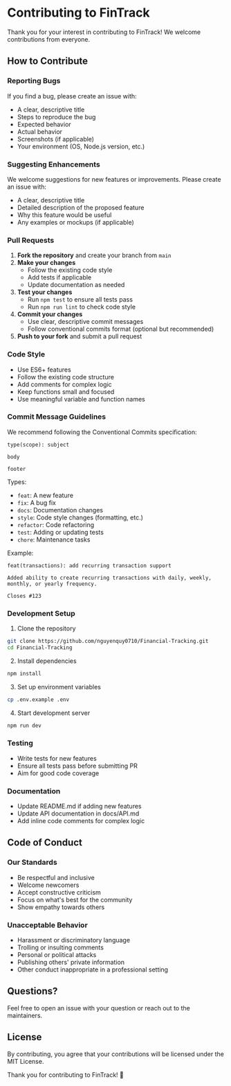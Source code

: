 # Contributing to FinTrack

Thank you for your interest in contributing to FinTrack! We welcome contributions from everyone.

## How to Contribute

### Reporting Bugs

If you find a bug, please create an issue with:
- A clear, descriptive title
- Steps to reproduce the bug
- Expected behavior
- Actual behavior
- Screenshots (if applicable)
- Your environment (OS, Node.js version, etc.)

### Suggesting Enhancements

We welcome suggestions for new features or improvements. Please create an issue with:
- A clear, descriptive title
- Detailed description of the proposed feature
- Why this feature would be useful
- Any examples or mockups (if applicable)

### Pull Requests

1. **Fork the repository** and create your branch from `main`
2. **Make your changes**
   - Follow the existing code style
   - Add tests if applicable
   - Update documentation as needed
3. **Test your changes**
   - Run `npm test` to ensure all tests pass
   - Run `npm run lint` to check code style
4. **Commit your changes**
   - Use clear, descriptive commit messages
   - Follow conventional commits format (optional but recommended)
5. **Push to your fork** and submit a pull request

### Code Style

- Use ES6+ features
- Follow the existing code structure
- Add comments for complex logic
- Keep functions small and focused
- Use meaningful variable and function names

### Commit Message Guidelines

We recommend following the Conventional Commits specification:

```
type(scope): subject

body

footer
```

Types:
- `feat`: A new feature
- `fix`: A bug fix
- `docs`: Documentation changes
- `style`: Code style changes (formatting, etc.)
- `refactor`: Code refactoring
- `test`: Adding or updating tests
- `chore`: Maintenance tasks

Example:
```
feat(transactions): add recurring transaction support

Added ability to create recurring transactions with daily, weekly,
monthly, or yearly frequency.

Closes #123
```

### Development Setup

1. Clone the repository
```bash
git clone https://github.com/nguyenquy0710/Financial-Tracking.git
cd Financial-Tracking
```

2. Install dependencies
```bash
npm install
```

3. Set up environment variables
```bash
cp .env.example .env
```

4. Start development server
```bash
npm run dev
```

### Testing

- Write tests for new features
- Ensure all tests pass before submitting PR
- Aim for good code coverage

### Documentation

- Update README.md if adding new features
- Update API documentation in docs/API.md
- Add inline code comments for complex logic

## Code of Conduct

### Our Standards

- Be respectful and inclusive
- Welcome newcomers
- Accept constructive criticism
- Focus on what's best for the community
- Show empathy towards others

### Unacceptable Behavior

- Harassment or discriminatory language
- Trolling or insulting comments
- Personal or political attacks
- Publishing others' private information
- Other conduct inappropriate in a professional setting

## Questions?

Feel free to open an issue with your question or reach out to the maintainers.

## License

By contributing, you agree that your contributions will be licensed under the MIT License.

Thank you for contributing to FinTrack! 🎉
